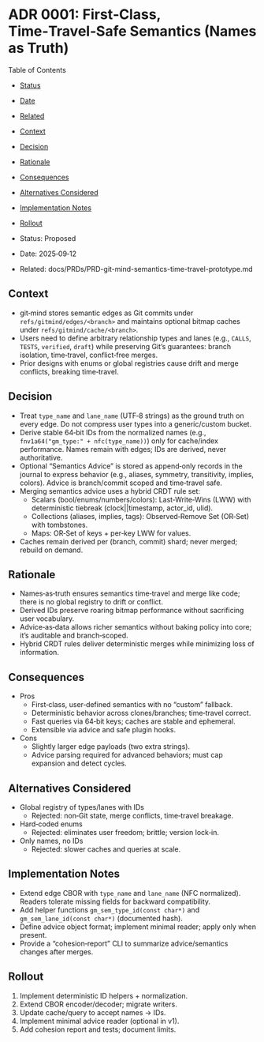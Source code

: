 
# ADR 0001: First‑Class, Time‑Travel‑Safe Semantics (Names as Truth)

Table of Contents

- [Status](#status)
- [Date](#date)
- [Related](#related)
- [Context](#context)
- [Decision](#decision)
- [Rationale](#rationale)
- [Consequences](#consequences)
- [Alternatives Considered](#alternatives-considered)
- [Implementation Notes](#implementation-notes)
- [Rollout](#rollout)

- Status: Proposed
- Date: 2025‑09‑12
- Related: docs/PRDs/PRD-git-mind-semantics-time-travel-prototype.md

## Context

- git‑mind stores semantic edges as Git commits under `refs/gitmind/edges/<branch>` and maintains optional bitmap caches under `refs/gitmind/cache/<branch>`.
- Users need to define arbitrary relationship types and lanes (e.g., `CALLS`, `TESTS`, `verified`, `draft`) while preserving Git’s guarantees: branch isolation, time‑travel, conflict‑free merges.
- Prior designs with enums or global registries cause drift and merge conflicts, breaking time‑travel.

## Decision

- Treat `type_name` and `lane_name` (UTF‑8 strings) as the ground truth on every edge. Do not compress user types into a generic/custom bucket.
- Derive stable 64‑bit IDs from the normalized names (e.g., `fnv1a64("gm_type:" + nfc(type_name))`) only for cache/index performance. Names remain with edges; IDs are derived, never authoritative.
- Optional “Semantics Advice” is stored as append‑only records in the journal to express behavior (e.g., aliases, symmetry, transitivity, implies, colors). Advice is branch/commit scoped and time‑travel safe.
- Merging semantics advice uses a hybrid CRDT rule set:
  - Scalars (bool/enums/numbers/colors): Last‑Write‑Wins (LWW) with deterministic tiebreak (clock||timestamp, actor_id, ulid).
  - Collections (aliases, implies, tags): Observed‑Remove Set (OR‑Set) with tombstones.
  - Maps: OR‑Set of keys + per‑key LWW for values.
- Caches remain derived per (branch, commit) shard; never merged; rebuild on demand.

## Rationale

- Names‑as‑truth ensures semantics time‑travel and merge like code; there is no global registry to drift or conflict.
- Derived IDs preserve roaring bitmap performance without sacrificing user vocabulary.
- Advice‑as‑data allows richer semantics without baking policy into core; it’s auditable and branch‑scoped.
- Hybrid CRDT rules deliver deterministic merges while minimizing loss of information.

## Consequences

- Pros
  - First‑class, user‑defined semantics with no “custom” fallback.
  - Deterministic behavior across clones/branches; time‑travel correct.
  - Fast queries via 64‑bit keys; caches are stable and ephemeral.
  - Extensible via advice and safe plugin hooks.
- Cons
  - Slightly larger edge payloads (two extra strings).
  - Advice parsing required for advanced behaviors; must cap expansion and detect cycles.

## Alternatives Considered

- Global registry of types/lanes with IDs
  - Rejected: non‑Git state, merge conflicts, time‑travel breakage.
- Hard‑coded enums
  - Rejected: eliminates user freedom; brittle; version lock‑in.
- Only names, no IDs
  - Rejected: slower caches and queries at scale.

## Implementation Notes

- Extend edge CBOR with `type_name` and `lane_name` (NFC normalized). Readers tolerate missing fields for backward compatibility.
- Add helper functions `gm_sem_type_id(const char*)` and `gm_sem_lane_id(const char*)` (documented hash).
- Define advice object format; implement minimal reader; apply only when present.
- Provide a “cohesion‑report” CLI to summarize advice/semantics changes after merges.

## Rollout

1. Implement deterministic ID helpers + normalization.
2. Extend CBOR encoder/decoder; migrate writers.
3. Update cache/query to accept names → IDs.
4. Implement minimal advice reader (optional in v1).
5. Add cohesion report and tests; document limits.
